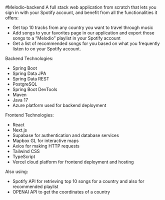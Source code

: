 #Melodio-backend
A full stack web application from scratch that lets you sign in with your Spotify account, and benefit from all the functionalities it offers:

  * Get top 10 tracks from any country you want to travel through music
  * Add songs to your favorites page in our application and export those songs to a “Melodio” playlist in your Spotify account
  * Get a list of recommended songs for you based on what you frequently listen to on your Spotify account.


Backend Technologies:

  * Spring Boot
  * Spring Data JPA
  * Spring Data REST
  * PostgreSQL
  * Spring Boot DevTools
  * Maven
  * Java 17
  * Azure platform used for backend deployment


Frontend Technologies:

  * React
  * Next.js
  * Supabase for authentication and database services
  * Mapbox GL for interactive maps
  * Axios for making HTTP requests
  * Tailwind CSS
  * TypeScript
  * Vercel cloud platform for frontend deployment and hosting


Also using:

  * Spotify API for retrieving top 10 songs for a country and also for recommended playlist
  * OPENAI API to get the coordinates of a country

